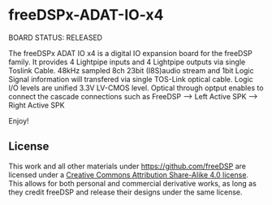 # freeDSPx-ADAT-IO-x4

BOARD STATUS: RELEASED

The freeDSPx ADAT IO x4 is a digital IO expansion board for the freeDSP family. 
It provides 4 Lightpipe inputs and 4 Lightpipe outputs via single Toslink Cable.
48kHz sampled 8ch  23bit (I8S)audio stream and 1bit Logic Signal information will transfered via single TOS-Link optical cable.
Logic I/O levels are unified 3.3V LV-CMOS level.
Optical through optput enables to connect the cascade connections such as FreeDSP --> Left Active SPK --> Right Active SPK

Enjoy!

## License

This work and all other materials under https://github.com/freeDSP are licensed under a <a rel="license" href="http://creativecommons.org/licenses/by-sa/4.0/legalcode">Creative Commons Attribution Share-Alike 4.0 license</a>. This allows for both personal and commercial derivative works, as long as they credit freeDSP and release their designs under the same license.
